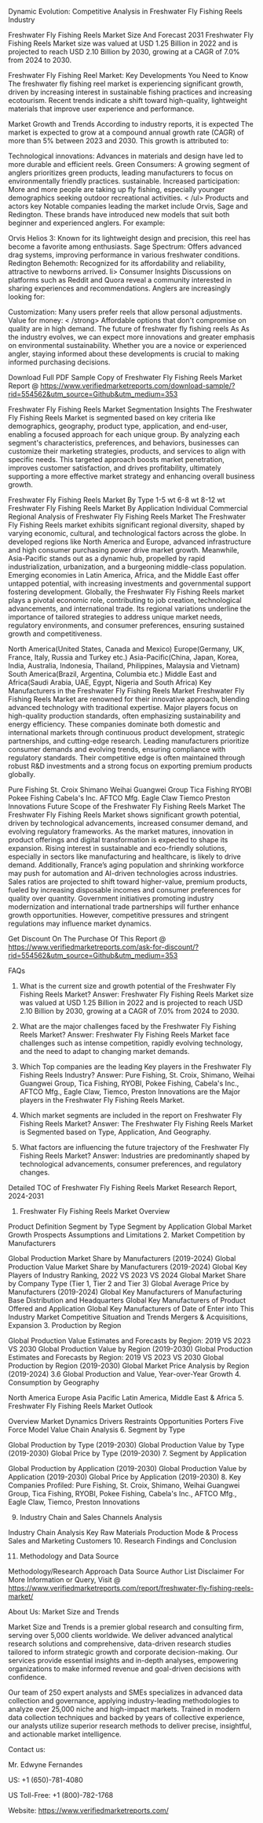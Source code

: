 Dynamic Evolution: Competitive Analysis in Freshwater Fly Fishing Reels Industry


Freshwater Fly Fishing Reels Market Size And Forecast 2031
Freshwater Fly Fishing Reels Market size was valued at USD 1.25 Billion in 2022 and is projected to reach USD 2.10 Billion by 2030, growing at a CAGR of 7.0% from 2024 to 2030.

Freshwater Fly Fishing Reel Market: Key Developments You Need to Know
The freshwater fly fishing reel market is experiencing significant growth, driven by increasing interest in sustainable fishing practices and increasing ecotourism. Recent trends indicate a shift toward high-quality, lightweight materials that improve user experience and performance.

Market Growth and Trends
According to industry reports, it is expected The market is expected to grow at a compound annual growth rate (CAGR) of more than 5% between 2023 and 2030. This growth is attributed to:

Technological innovations: Advances in materials and design have led to more durable and efficient reels.
Green Consumers: A growing segment of anglers prioritizes green products, leading manufacturers to focus on environmentally friendly practices. sustainable.
Increased participation: More and more people are taking up fly fishing, especially younger demographics seeking outdoor recreational activities.
< /ul>
Products and actors key
Notable companies leading the market include Orvis, Sage and Redington. These brands have introduced new models that suit both beginner and experienced anglers. For example:

Orvis Helios 3: Known for its lightweight design and precision, this reel has become a favorite among enthusiasts.
Sage Spectrum: Offers advanced drag systems, improving performance in various freshwater conditions.
Redington Behemoth: Recognized for its affordability and reliability, attractive to newborns arrived. li>
Consumer Insights
Discussions on platforms such as Reddit and Quora reveal a community interested in sharing experiences and recommendations. Anglers are increasingly looking for:

Customization: Many users prefer reels that allow personal adjustments.
Value for money: < /strong> Affordable options that don't compromise on quality are in high demand.
The future of freshwater fly fishing reels
As As the industry evolves, we can expect more innovations and greater emphasis on environmental sustainability. Whether you are a novice or experienced angler, staying informed about these developments is crucial to making informed purchasing decisions.

Download Full PDF Sample Copy of Freshwater Fly Fishing Reels Market Report @ https://www.verifiedmarketreports.com/download-sample/?rid=554562&utm_source=Github&utm_medium=353

Freshwater Fly Fishing Reels Market Segmentation Insights
The Freshwater Fly Fishing Reels Market is segmented based on key criteria like demographics, geography, product type, application, and end-user, enabling a focused approach for each unique group. By analyzing each segment's characteristics, preferences, and behaviors, businesses can customize their marketing strategies, products, and services to align with specific needs. This targeted approach boosts market penetration, improves customer satisfaction, and drives profitability, ultimately supporting a more effective market strategy and enhancing overall business growth.

Freshwater Fly Fishing Reels Market By Type
1-5 wt
6-8 wt
8-12 wt
Freshwater Fly Fishing Reels Market By Application
Individual
Commercial
Regional Analysis of Freshwater Fly Fishing Reels Market
The Freshwater Fly Fishing Reels market exhibits significant regional diversity, shaped by varying economic, cultural, and technological factors across the globe. In developed regions like North America and Europe, advanced infrastructure and high consumer purchasing power drive market growth. Meanwhile, Asia-Pacific stands out as a dynamic hub, propelled by rapid industrialization, urbanization, and a burgeoning middle-class population. Emerging economies in Latin America, Africa, and the Middle East offer untapped potential, with increasing investments and governmental support fostering development. Globally, the Freshwater Fly Fishing Reels market plays a pivotal economic role, contributing to job creation, technological advancements, and international trade. Its regional variations underline the importance of tailored strategies to address unique market needs, regulatory environments, and consumer preferences, ensuring sustained growth and competitiveness.

North America(United States, Canada and Mexico)
Europe(Germany, UK, France, Italy, Russia and Turkey etc.)
Asia-Pacific(China, Japan, Korea, India, Australia, Indonesia, Thailand, Philippines, Malaysia and Vietnam)
South America(Brazil, Argentina, Columbia etc.)
Middle East and Africa(Saudi Arabia, UAE, Egypt, Nigeria and South Africa)
Key Manufacturers in the Freshwater Fly Fishing Reels Market
Freshwater Fly Fishing Reels Market are renowned for their innovative approach, blending advanced technology with traditional expertise. Major players focus on high-quality production standards, often emphasizing sustainability and energy efficiency. These companies dominate both domestic and international markets through continuous product development, strategic partnerships, and cutting-edge research. Leading manufacturers prioritize consumer demands and evolving trends, ensuring compliance with regulatory standards. Their competitive edge is often maintained through robust R&D investments and a strong focus on exporting premium products globally.

Pure Fishing
St. Croix
Shimano
Weihai Guangwei Group
Tica Fishing
RYOBI
Pokee Fishing
Cabela's Inc.
AFTCO Mfg.
Eagle Claw
Tiemco
Preston Innovations
Future Scope of the Freshwater Fly Fishing Reels Market
The Freshwater Fly Fishing Reels Market shows significant growth potential, driven by technological advancements, increased consumer demand, and evolving regulatory frameworks. As the market matures, innovation in product offerings and digital transformation is expected to shape its expansion. Rising interest in sustainable and eco-friendly solutions, especially in sectors like manufacturing and healthcare, is likely to drive demand. Additionally, France’s aging population and shrinking workforce may push for automation and AI-driven technologies across industries. Sales ratios are projected to shift toward higher-value, premium products, fueled by increasing disposable incomes and consumer preferences for quality over quantity. Government initiatives promoting industry modernization and international trade partnerships will further enhance growth opportunities. However, competitive pressures and stringent regulations may influence market dynamics.

Get Discount On The Purchase Of This Report @ https://www.verifiedmarketreports.com/ask-for-discount/?rid=554562&utm_source=Github&utm_medium=353

FAQs
1. What is the current size and growth potential of the Freshwater Fly Fishing Reels Market?
Answer: Freshwater Fly Fishing Reels Market size was valued at USD 1.25 Billion in 2022 and is projected to reach USD 2.10 Billion by 2030, growing at a CAGR of 7.0% from 2024 to 2030.

2. What are the major challenges faced by the Freshwater Fly Fishing Reels Market?
Answer: Freshwater Fly Fishing Reels Market face challenges such as intense competition, rapidly evolving technology, and the need to adapt to changing market demands.

3. Which Top companies are the leading Key players in the Freshwater Fly Fishing Reels Industry?
Answer: Pure Fishing, St. Croix, Shimano, Weihai Guangwei Group, Tica Fishing, RYOBI, Pokee Fishing, Cabela's Inc., AFTCO Mfg., Eagle Claw, Tiemco, Preston Innovations are the Major players in the Freshwater Fly Fishing Reels Market.

4. Which market segments are included in the report on Freshwater Fly Fishing Reels Market?
Answer: The Freshwater Fly Fishing Reels Market is Segmented based on Type, Application, And Geography.

5. What factors are influencing the future trajectory of the Freshwater Fly Fishing Reels Market?
Answer: Industries are predominantly shaped by technological advancements, consumer preferences, and regulatory changes.

Detailed TOC of Freshwater Fly Fishing Reels Market Research Report, 2024-2031
1. Freshwater Fly Fishing Reels Market Overview

Product Definition
Segment by Type
Segment by Application
Global Market Growth Prospects
Assumptions and Limitations
2. Market Competition by Manufacturers

Global Production Market Share by Manufacturers (2019-2024)
Global Production Value Market Share by Manufacturers (2019-2024)
Global Key Players of Industry Ranking, 2022 VS 2023 VS 2024
Global Market Share by Company Type (Tier 1, Tier 2 and Tier 3)
Global Average Price by Manufacturers (2019-2024)
Global Key Manufacturers of Manufacturing Base Distribution and Headquarters
Global Key Manufacturers of Product Offered and Application
Global Key Manufacturers of Date of Enter into This Industry
Market Competitive Situation and Trends
Mergers & Acquisitions, Expansion
3. Production by Region

Global Production Value Estimates and Forecasts by Region: 2019 VS 2023 VS 2030
Global Production Value by Region (2019-2030)
Global Production Estimates and Forecasts by Region: 2019 VS 2023 VS 2030
Global Production by Region (2019-2030)
Global Market Price Analysis by Region (2019-2024) 3.6 Global Production and Value, Year-over-Year Growth
4. Consumption by Geography

North America
Europe
Asia Pacific
Latin America, Middle East & Africa
5. Freshwater Fly Fishing Reels Market Outlook

Overview
Market Dynamics
Drivers
Restraints
Opportunities
Porters Five Force Model
Value Chain Analysis 
6. Segment by Type

Global Production by Type (2019-2030)
Global Production Value by Type (2019-2030)
Global Price by Type (2019-2030)
7. Segment by Application

Global Production by Application (2019-2030)
Global Production Value by Application (2019-2030)
Global Price by Application (2019-2030)
8. Key Companies Profiled: Pure Fishing, St. Croix, Shimano, Weihai Guangwei Group, Tica Fishing, RYOBI, Pokee Fishing, Cabela's Inc., AFTCO Mfg., Eagle Claw, Tiemco, Preston Innovations

9. Industry Chain and Sales Channels Analysis

Industry Chain Analysis
Key Raw Materials
Production Mode & Process
Sales and Marketing
Customers
10. Research Findings and Conclusion

11. Methodology and Data Source

Methodology/Research Approach
Data Source
Author List
Disclaimer
For More Information or Query, Visit @ https://www.verifiedmarketreports.com/report/freshwater-fly-fishing-reels-market/

About Us: Market Size and Trends

Market Size and Trends is a premier global research and consulting firm, serving over 5,000 clients worldwide. We deliver advanced analytical research solutions and comprehensive, data-driven research studies tailored to inform strategic growth and corporate decision-making. Our services provide essential insights and in-depth analyses, empowering organizations to make informed revenue and goal-driven decisions with confidence.

Our team of 250 expert analysts and SMEs specializes in advanced data collection and governance, applying industry-leading methodologies to analyze over 25,000 niche and high-impact markets. Trained in modern data collection techniques and backed by years of collective experience, our analysts utilize superior research methods to deliver precise, insightful, and actionable market intelligence.

Contact us:

Mr. Edwyne Fernandes

US: +1 (650)-781-4080

US Toll-Free: +1 (800)-782-1768

Website: https://www.verifiedmarketreports.com/
